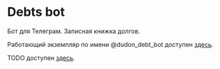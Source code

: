 # Debts bot

Бот для Телеграм. Записная книжка долгов.

Работающий экземпляр по имени @dudon_debt_bot доступен [здесь](https://t.me/dudon_debt_bot "Telegram link").

TODO доступен [здесь](https://trello.com/b/wN834ZGE/debt-bot "Trello desk").
